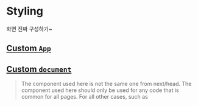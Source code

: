 # Styling

화면 진짜 구성하기~

## [Custom `App`](https://nextjs.org/docs/advanced-features/custom-app)

## [Custom `document`](https://nextjs.org/docs/advanced-features/custom-document)

> The <Head /> component used here is not the same one from next/head. The <Head /> component used here should only be used for any <head> code that is common for all pages. For all other cases, such as <title> tags, we recommend using next/head in your pages or components.

- `_document`의 `<Head/>`컴포넌트는 `next/head`랑은 다르다. `<Head/>`컴포넌트는 모든 페이지에 공통으로 사용되는 `<head>`만 포함이 되어야한다. `title`같은 다른 케이스들의 경우 페이지나 컴포넌트에서 사용하는 것을 추천한다.
- `_document`는 서버에서만 렌더링된다, `onClick`같은 건 동작안한다

- `_document`의 헤더와 page의 `next/head`가 겹치면 page의 head가 덮어쓰기 한다. 기본적으로는 document의 헤더가 모두 포함된다.

- [`Main` and `NextScript`](https://stackoverflow.com/questions/52083848/nextjs-main-and-nextscript)

  - 이거랑은 좀 달라졌고 `document.js` 파일은 `/node_modules/next/dist/pages/_document.js`에 있다.
  - `Main`이 어떻게 생겼는지 봤더니 여기서 Main에서 app을 내용을 가져오고, 이 app은 또 page를 가져오는 식이었다.

    ```javascript
    function Main() {
      const { inAmpMode, html, docComponentsRendered } = (0, _react.useContext)(
        _documentContext.DocumentContext
      );

      console.log("main html", html);
      docComponentsRendered.Main = true;
      if (inAmpMode)
        return /*#__PURE__*/ _react.default.createElement(
          _react.default.Fragment,
          null,
          _constants.AMP_RENDER_TARGET
        );
      return /*#__PURE__*/ _react.default.createElement("div", {
        id: "__next",
        dangerouslySetInnerHTML: { __html: html },
      });
    }
    ```

    위는 실제 `Main`을 구현하는 함수인데, 여기서 보면 html을 불러오고 있다. `html`이 뭘가리키는지 봤더니 `_app`의 내용을 가져오고 있었다.

    내가 그래서 app을 아래처럼 바꿨다.

    ```javascript
    // _app.js
    function MyApp({ Component, pageProps }) {
      return (
        <div>
          app
          <Component {...pageProps} />
        </div>
      );
    }
    ```

    이렇게 해서 확인해보면 app과 그안에 page까지 불러와서 build할때 document가 실행된다.

    <img src="../memo/img/whatMain.png" width=300>

## [styled-components](https://styled-components.com/docs)
